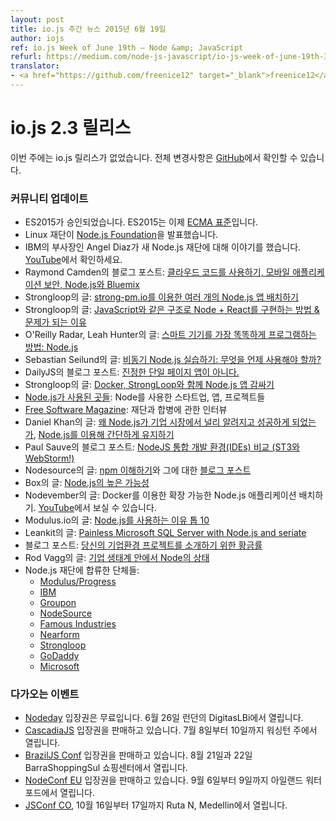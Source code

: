 ```yaml
---
layout: post
title: io.js 주간 뉴스 2015년 6월 19일
author: iojs
ref: io.js Week of June 19th — Node &amp; JavaScript
refurl: https://medium.com/node-js-javascript/io-js-week-of-june-19th-3f18a68dbe21
translator:
- <a href="https://github.com/freenice12" target="_blank">freenice12</a>
---
```


<!--
# io.js and Node.js News
This week we didn't have io.js releases, complete changelog from previous releases can be found [on GitHub](https://github.com/nodejs/io.js/blob/master/CHANGELOG.md).
-->

# io.js 2.3 릴리스

이번 주에는 io.js 릴리스가 없었습니다. 전체 변경사항은 [GitHub](https://github.com/nodejs/io.js/blob/master/CHANGELOG.md)에서 확인할 수 있습니다.

<!--
### Community Updates
* ES2015 is approved, ES2015 is now an [ecma standard](https://esdiscuss.org/topic/ecmascript-2015-is-now-an-ecma-standard).
* Linux foundation announces [Node.js Foundation](http://www.linuxfoundation.org/news-media/announcements/2015/06/nodejs-foundation-advances-community-collaboration-announces-new)
* IBM VP Angel Diaz talks about the new Node.js Foundation. Video on [YouTube](https://www.youtube.com/watch?v=9iuqi8c91mg&feature=youtu.be)
* Blog post by Raymond Camden: [Using Cloud Code, Mobile Application Security, Node.js and Bluemix](http://www.raymondcamden.com/2015/06/09/using-cloud-code-mobile-application-security-node-js-and-bluemix)
* [Deploying Multiple Node.js Apps with strong-pm.io](https://strongloop.com/strongblog/deploying-multiple-node-js-apps-with-strong-pm-io/) article by Strongloop
* [How to Implement Node + React Isomorphic JavaScript & Why it Matters](https://strongloop.com/strongblog/node-js-react-isomorphic-javascript-why-it-matters/) article by Strongloop
* [The smartest way to program smart things: Node.js](http://radar.oreilly.com/2015/06/the-smartest-way-to-program-smart-things-node-js.html) article on O'Reilly Radar by Leah Hunter
* Blog post by Sebastian Seilund: [Node.js async in practice: When to use what?](http://www.sebastianseilund.com/nodejs-async-in-practice)
* [Not Really Single Page Apps](http://dailyjs.com/2015/06/19/not-really-single-page-apps/) blog post on DailyJS
* [Containerizing Node.js Apps with Docker and StrongLoop](https://strongloop.com/strongblog/containerizing-node-js-apps-with-docker-and-strongloop/) article by Strongloop
* [Built in Node.js](http://builtinnode.com/): startups, apps, projects using Node
* Interview in [Free Software Magazine](http://www.freesoftwaremagazine.com/articles/interview_mikeal_rogers_nodejs_fork_ended_giant_unifying_step_forward) about the merge and the foundation
* [Why Node.js is hitting the big time in Enterprise Markets](http://apmblog.dynatrace.com/2015/04/09/node-js-is-hitting-the-big-time-in-enterprise-markets/) and [Keeping things simple with Node.js](http://apmblog.dynatrace.com/2015/06/02/keeping-things-simple-with-node-js/) articles by Daniel Khan
* Blog post by Paul Sauve: [Comparing NodeJS IDEs (now with ST3 and WebStorm!)](https://paulb.gd/comparing-nodejs-ides/)
* [Understanding npm](https://unpm.nodesource.com/) and [blog post](https://medium.com/@nodesource/npm-is-massive-2bdd9417591c) about it by Nodesource.
* [Node.js High Availability](https://www.box.com/blog/node-js-high-availability-at-box/) article by Box
* Deploying a Scalable Node.js Application with Docker by Nodevember. Video on [YouTube](https://www.youtube.com/watch?v=uhNpSWI8MTM)
* [Top 10 Reasons To Use Node.js](http://blog.modulus.io/top-10-reasons-to-use-node) article by Modulus.io
* [Painless Microsoft SQL Server with Node.js and seriate](http://developer.leankit.com/painless-sql-server-with-nodejs-and-seriate/) article by Leankit
* Blog post: [Golden rules for JS introduction to your EE project](http://blog.upwardsmotion.com/golden-rules-for-js-introduction-to-your-ee-project/)
* [The State of Node in the Enterprise](https://medium.com/@nodesource/the-state-of-node-in-the-enterprise-e513fbc0bdc) by Rod Vagg
* Organizations joining the Node.js Foundation:
  * [Modulus/Progress](http://blog.modulus.io/modulus-and-progress-software-join-nodejs-foundation)
  * [IBM](https://developer.ibm.com/bluemix/2015/06/16/node-js-foundation-launched/)
  * [Groupon](https://engineering.groupon.com/2015/node-js/groupon-is-proud-to-be-a-part-of-the-new-node-js-foundation/)
  * [NodeSource](https://nodesource.com/blog/nodesource-to-join-the-nodejs-foundation)
  * [Famous Industries](https://blog.famous.org/famous-industries-joins-the-node-foundation/)
  * [Nearform](http://www.nearform.com/nodecrunch/thanks-everybody-making-node-foundation-happen/)
  * [Strongloop](https://strongloop.com/strongblog/announcing-the-node-js-foundation/)
  * [GoDaddy](https://garage.godaddy.com/godaddy/godaddy-supports-the-new-node-js-foundation/)
  * [Microsoft](http://blogs.microsoft.com/firehose/2015/02/11/microsoft-joins-industry-to-create-node-js-foundation/)
-->

### 커뮤니티 업데이트

* ES2015가 승인되었습니다. ES2015는 이제 [ECMA 표준](https://esdiscuss.org/topic/ecmascript-2015-is-now-an-ecma-standard)입니다.
* Linux 재단이 [Node.js Foundation](http://www.linuxfoundation.org/news-media/announcements/2015/06/nodejs-foundation-advances-community-collaboration-announces-new)을 발표했습니다.
* IBM의 부사장인 Angel Diaz가 새 Node.js 재단에 대해 이야기를 했습니다. [YouTube](https://www.youtube.com/watch?v=9iuqi8c91mg&feature=youtu.be)에서 확인하세요.
* Raymond Camden의 블로그 포스트: [클라우드 코드를 사용하기, 모바일 애플리케이션 보안, Node.js와 Bluemix](http://www.raymondcamden.com/2015/06/09/using-cloud-code-mobile-application-security-node-js-and-bluemix)
* Strongloop의 글: [strong-pm.io를 이용한 여러 개의 Node.js 앱 배치하기](https://strongloop.com/strongblog/deploying-multiple-node-js-apps-with-strong-pm-io/) 
* Strongloop의 글: [JavaScript와 같은 구조로 Node + React를 구현하는 방법 & 문제가 되는 이유](https://strongloop.com/strongblog/node-js-react-isomorphic-javascript-why-it-matters/) 
* O'Reilly Radar, Leah Hunter의 글: [스마트 기기를 가장 똑똑하게 프로그램하는 방법: Node.js](http://radar.oreilly.com/2015/06/the-smartest-way-to-program-smart-things-node-js.html)
* Sebastian Seilund의 글: [비동기 Node.js 실습하기: 무엇을 언제 사용해야 할까?](http://www.sebastianseilund.com/nodejs-async-in-practice)
* DailyJS의 블로그 포스트: [진정한 단일 페이지 앱이 아니다.](http://dailyjs.com/2015/06/19/not-really-single-page-apps/) 
* Strongloop의 글: [Docker, StrongLoop와 함께 Node.js 앱 감싸기](https://strongloop.com/strongblog/containerizing-node-js-apps-with-docker-and-strongloop/)
* [Node.js가 사용된 곳들](http://builtinnode.com/): Node를 사용한 스타트업, 앱, 프로젝트들
* [Free Software Magazine](http://www.freesoftwaremagazine.com/articles/interview_mikeal_rogers_nodejs_fork_ended_giant_unifying_step_forward): 재단과 합병에 관한 인터뷰
* Daniel Khan의 글: [왜 Node.js가 기업 시장에서 널리 알려지고 성공하게 되었는가](http://apmblog.dynatrace.com/2015/04/09/node-js-is-hitting-the-big-time-in-enterprise-markets/), [Node.js를 이용해 간단하게 유지하기](http://apmblog.dynatrace.com/2015/06/02/keeping-things-simple-with-node-js/)
* Paul Sauve의 블로그 포스트: [NodeJS 통합 개발 환경(IDEs) 비교 (ST3와 WebStorm!)](https://paulb.gd/comparing-nodejs-ides/)
* Nodesource의 글: [npm 이해하기](https://unpm.nodesource.com/)와 그에 대한 [블로그 포스트](https://medium.com/@nodesource/npm-is-massive-2bdd9417591c)
* Box의 글: [Node.js의 높은 가능성](https://www.box.com/blog/node-js-high-availability-at-box/)
* Nodevember의 글: Docker를 이용한 확장 가능한 Node.js 애플리케이션 배치하기. [YouTube](https://www.youtube.com/watch?v=uhNpSWI8MTM)에서 보실 수 있습니다.
* Modulus.io의 글: [Node.js를 사용하는 이유 톱 10](http://blog.modulus.io/top-10-reasons-to-use-node)
* Leankit의 글: [Painless Microsoft SQL Server with Node.js and seriate](http://developer.leankit.com/painless-sql-server-with-nodejs-and-seriate/)
* 블로그 포스트: [당신의 기업환경 프로젝트를 소개하기 위한 황금률](http://blog.upwardsmotion.com/golden-rules-for-js-introduction-to-your-ee-project/)
* Rod Vagg의 글: [기업 생태계 안에서 Node의 상태](https://medium.com/@nodesource/the-state-of-node-in-the-enterprise-e513fbc0bdc)
* Node.js 재단에 합류한 단체들:
  * [Modulus/Progress](http://blog.modulus.io/modulus-and-progress-software-join-nodejs-foundation)
  * [IBM](https://developer.ibm.com/bluemix/2015/06/16/node-js-foundation-launched/)
  * [Groupon](https://engineering.groupon.com/2015/node-js/groupon-is-proud-to-be-a-part-of-the-new-node-js-foundation/)
  * [NodeSource](https://nodesource.com/blog/nodesource-to-join-the-nodejs-foundation)
  * [Famous Industries](https://blog.famous.org/famous-industries-joins-the-node-foundation/)
  * [Nearform](http://www.nearform.com/nodecrunch/thanks-everybody-making-node-foundation-happen/)
  * [Strongloop](https://strongloop.com/strongblog/announcing-the-node-js-foundation/)
  * [GoDaddy](https://garage.godaddy.com/godaddy/godaddy-supports-the-new-node-js-foundation/)
  * [Microsoft](http://blogs.microsoft.com/firehose/2015/02/11/microsoft-joins-industry-to-create-node-js-foundation/)

<!--
### Upcoming Events
* [Nodeday](http://nodeday.com) tickets are free, June 26th at DigitasLBi, London
* [CascadiaJS](http://2015.cascadiajs.com/) tickets are on sale, July 8th - 10th at Washington State
* [BrazilJS Conf](http://braziljs.com.br/) tickets are on sale, August 21st - 22nd at Shopping Center BarraShoppingSul
* [NodeConf EU](http://nodeconf.eu/) tickets are on sale, September 6th - 9th at Waterford, Ireland
* [JSConf CO](http://www.jsconf.co/), October 16th - 17th at Ruta N, Medellin
-->

### 다가오는 이벤트

* [Nodeday](http://nodeday.com) 입장권은 무료입니다. 6월 26일 런던의 DigitasLBi에서 열립니다.
* [CascadiaJS](http://2015.cascadiajs.com/) 입장권을 판매하고 있습니다. 7월 8일부터 10일까지 워싱턴 주에서 열립니다.
* [BrazilJS Conf]( http://braziljs.com.br/) 입장권을 판매하고 있습니다. 8월 21일과 22일 BarraShoppingSul 쇼핑센터에서 열립니다.
* [NodeConf EU](http://nodeconf.eu/) 입장권을 판매하고 있습니다. 9월 6일부터 9일까지 아일랜드 워터포드에서 열립니다.
* [JSConf CO](http://www.jsconf.co/), 10월 16일부터 17일까지 Ruta N, Medellin에서 열립니다.